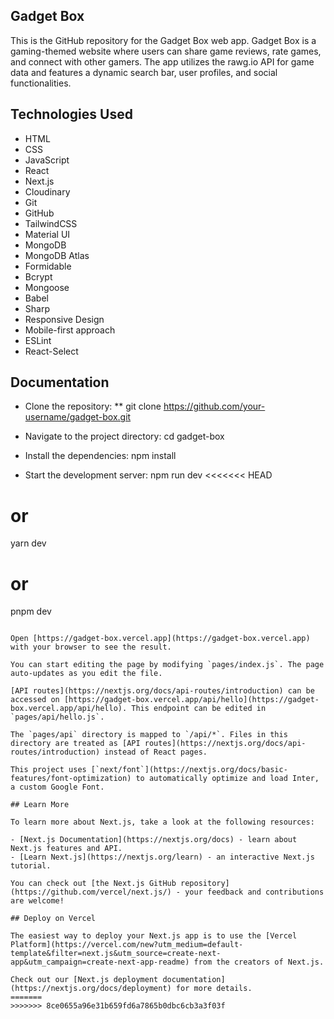 ## Gadget Box
This is the GitHub repository for the Gadget Box web app. Gadget Box is a gaming-themed website where users can share game reviews, rate games, and connect with other gamers. The app utilizes the rawg.io API for game data and features a dynamic search bar, user profiles, and social functionalities.

## Technologies Used

* HTML
* CSS
* JavaScript
* React
* Next.js
* Cloudinary
* Git
* GitHub
* TailwindCSS
* Material UI
* MongoDB 
* MongoDB Atlas 
* Formidable
* Bcrypt 
* Mongoose 
* Babel 
* Sharp
* Responsive Design
* Mobile-first approach
* ESLint 
* React-Select

## Documentation

- Clone the repository:
** git clone https://github.com/your-username/gadget-box.git

- Navigate to the project directory:
cd gadget-box

- Install the dependencies: 
npm install

- Start the development server:
npm run dev
<<<<<<< HEAD
# or
yarn dev
# or
pnpm dev
```

Open [https://gadget-box.vercel.app](https://gadget-box.vercel.app) with your browser to see the result.

You can start editing the page by modifying `pages/index.js`. The page auto-updates as you edit the file.

[API routes](https://nextjs.org/docs/api-routes/introduction) can be accessed on [https://gadget-box.vercel.app/api/hello](https://gadget-box.vercel.app/api/hello). This endpoint can be edited in `pages/api/hello.js`.

The `pages/api` directory is mapped to `/api/*`. Files in this directory are treated as [API routes](https://nextjs.org/docs/api-routes/introduction) instead of React pages.

This project uses [`next/font`](https://nextjs.org/docs/basic-features/font-optimization) to automatically optimize and load Inter, a custom Google Font.

## Learn More

To learn more about Next.js, take a look at the following resources:

- [Next.js Documentation](https://nextjs.org/docs) - learn about Next.js features and API.
- [Learn Next.js](https://nextjs.org/learn) - an interactive Next.js tutorial.

You can check out [the Next.js GitHub repository](https://github.com/vercel/next.js/) - your feedback and contributions are welcome!

## Deploy on Vercel

The easiest way to deploy your Next.js app is to use the [Vercel Platform](https://vercel.com/new?utm_medium=default-template&filter=next.js&utm_source=create-next-app&utm_campaign=create-next-app-readme) from the creators of Next.js.

Check out our [Next.js deployment documentation](https://nextjs.org/docs/deployment) for more details.
=======
>>>>>>> 8ce0655a96e31b659fd6a7865b0dbc6cb3a3f03f
